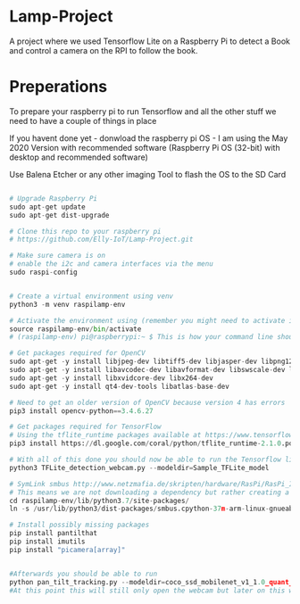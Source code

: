 # Lamp-Project
A project where we used Tensorflow Lite on a Raspberry Pi to detect a Book and control a camera on the RPI to follow the book.

# Preperations
To prepare your raspberry pi to run Tensorflow and all the other stuff we need to have a couple of things in place 

If you havent done yet - donwload the raspberry pi OS - I am using the May 2020 Version with recommended software (Raspberry Pi OS (32-bit) with desktop and recommended software)

Use Balena Etcher or any other imaging Tool to flash the OS to the SD Card

```python

# Upgrade Raspberry Pi
sudo apt-get update
sudo apt-get dist-upgrade

# Clone this repo to your raspberry pi
# https://github.com/Elly-IoT/Lamp-Project.git

# Make sure camera is on
# enable the i2c and camera interfaces via the menu
sudo raspi-config


# Create a virtual environment using venv
python3 -m venv raspilamp-env

# Activate the environment using (remember you might need to activate it again)
source raspilamp-env/bin/activate
# (raspilamp-env) pi@raspberrypi:~ $ This is how your command line should look now

# Get packages required for OpenCV
sudo apt-get -y install libjpeg-dev libtiff5-dev libjasper-dev libpng12-dev
sudo apt-get -y install libavcodec-dev libavformat-dev libswscale-dev libv4l-dev
sudo apt-get -y install libxvidcore-dev libx264-dev
sudo apt-get -y install qt4-dev-tools libatlas-base-dev

# Need to get an older version of OpenCV because version 4 has errors
pip3 install opencv-python==3.4.6.27

# Get packages required for TensorFlow
# Using the tflite_runtime packages available at https://www.tensorflow.org/lite/guide/python
pip3 install https://dl.google.com/coral/python/tflite_runtime-2.1.0.post1-cp37-cp37m-linux_armv7l.whl

# With all of this done you should now be able to run the Tensorflow lite model with a webcam 
python3 TFLite_detection_webcam.py --modeldir=Sample_TFLite_model

# SymLink smbus http://www.netzmafia.de/skripten/hardware/RasPi/RasPi_I2C.html
# This means we are not downloading a dependency but rather creating a link to a package which is already there for this we need to use the ln command within the site packages folder 
cd raspilamp-env/lib/python3.7/site-packages/
ln -s /usr/lib/python3/dist-packages/smbus.cpython-37m-arm-linux-gnueabihf.so smbus.so

# Install possibly missing packages
pip install pantilthat
pip install imutils
pip install "picamera[array]"


#Afterwards you should be able to run 
python pan_tilt_tracking.py --modeldir=coco_ssd_mobilenet_v1_1.0_quant_2018_06_29/
#At this point this will still only open the webcam but later on this will 




```
